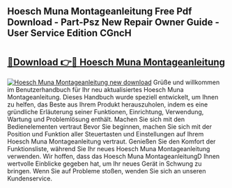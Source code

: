 ## Hoesch Muna Montageanleitung Free Pdf Download - Part-Psz New Repair Owner Guide - User Service Edition CGncH

# <h2><a href="http://df7y8q.blite.top/?on=Hoesch+Muna+Montageanleitung">🔗Download 👉🔴 Hoesch Muna Montageanleitung</a></h2>

[![Hoesch Muna Montageanleitung new download](https://i.imgur.com/lujVjoI.png)](http://df7y8q.blite.top/?on=Hoesch+Muna+Montageanleitung)
Grüße und willkommen im Benutzerhandbuch für Ihr neu aktualisiertes Hoesch Muna Montageanleitung. Dieses Handbuch wurde speziell entwickelt, um Ihnen zu helfen, das Beste aus Ihrem Produkt herauszuholen, indem es eine gründliche Erläuterung seiner Funktionen, Einrichtung, Verwendung, Wartung und Problemlösung enthält. Machen Sie sich mit den Bedienelementen vertraut Bevor Sie beginnen, machen Sie sich mit der Position und Funktion aller Steuertasten und Einstellungen auf Ihrem Hoesch Muna Montageanleitung vertraut. Genießen Sie den Komfort der Funktionsliste, während Sie Ihr neues Hoesch Muna Montageanleitung verwenden. Wir hoffen, dass das Hoesch Muna MontageanleitungD Ihnen wertvolle Einblicke gegeben hat, um Ihr neues Gerät in Schwung zu bringen. Wenn Sie auf Probleme stoßen, wenden Sie sich an unseren Kundenservice.
